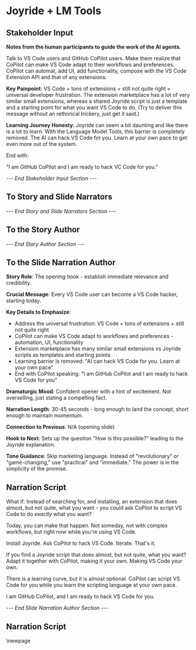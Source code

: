 # Joyride + LM Tools

## Stakeholder Input

**Notes from the human participants to guide the work of the AI agents.**

Talk to VS Code users and GitHub CoPilot users. Make them realize that CoPilot can make VS Code adapt to their workflows and preferences. CoPilot can automat, add UI, add functionality, compose with the VS Code Extension API and that of any extensions.

**Key Painpoint**: VS Code + tons of extensions + still not quite right = universal developer frustration. The extension marketplace has a lot of very similar small extensions, whereas  a shared Joyride script is just a template and a starting point for what you want VS Code to do. (Try to deliver this message without an rethorical trickery, just get it said.)

**Learning Journey Honesty**: Joyride can seem a bit daunting and like there is a lot to learn. With the Language Model Tools, this barrier is completely removed. The AI can hack VS Code for you. Learn at your own pace to get even more out of the system.

End with:

"I am GitHub CoPilot and I am ready to hack VC Code for you."

*--- End Stakeholder Input Section ---*

## To Story and Slide Narrators

*--- End Story and Slide Narrators Section ---*

## To the Story Author

*--- End Story Author Section ---*

## To the Slide Narration Author

**Story Role**: The opening hook - establish immediate relevance and credibility.

**Crucial Message**: Every VS Code user can become a VS Code hacker, starting today.

**Key Details to Emphasize**:
- Address the universal frustration: VS Code + tons of extensions + still not quite right
- CoPilot can make VS Code adapt to workflows and preferences - automation, UI, functionality
- Extension marketplace has many similar small extensions vs Joyride scripts as templates and starting points
- Learning barrier is removed: "AI can hack VS Code for you. Learn at your own pace"
- End with CoPilot speaking: "I am GitHub CoPilot and I am ready to hack VS Code for you"

**Dramaturgic Mood**: Confident opener with a hint of excitement. Not overselling, just stating a compelling fact.

**Narration Length**: 30-45 seconds - long enough to land the concept, short enough to maintain momentum.

**Connection to Previous**: N/A (opening slide)

**Hook to Next**: Sets up the question "How is this possible?" leading to the Joyride explanation.

**Tone Guidance**: Skip marketing language. Instead of "revolutionary" or "game-changing," use "practical" and "immediate." The power is in the simplicity of the promise.

## Narration Script

What if: Instead of searching for, and installing, an extension that does almost, but not quite, what you want - you could ask CoPilot to script VS Code to do _exactly_ what you want?

Today, you can make that happen. Not someday, not with complex workflows, but right now while you're using VS Code.

Install Joyride. Ask CoPilot to hack VS Code. Iterate. That's it.

If you find a Joyride script that does almost, but not quite, what you want? Adapt it together with CoPilot, making it your own. Making VS Code your own.

There is a learning curve, but it is almost optional. CoPilot can script VS Code for you while you learn the scripting language at your own pace.

I am GitHub CoPilot, and I am ready to hack VS Code for you.

*--- End Slide Narration Author Section ---*

## Narration Script

\newpage